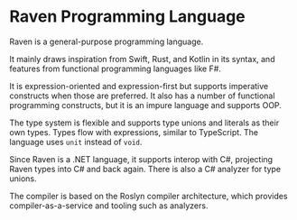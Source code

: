 # Raven Programming Language

Raven is a general-purpose programming language.

It mainly draws inspiration from Swift, Rust, and Kotlin in its syntax, and features from functional programming languages like F#.

It is expression-oriented and expression-first but supports imperative constructs when those are preferred. It also has a number of functional programming constructs, but it is an impure language and supports OOP.

The type system is flexible and supports type unions and literals as their own types. Types flow with expressions, similar to TypeScript. The language uses `unit` instead of `void`.

Since Raven is a .NET language, it supports interop with C#, projecting Raven types into C# and back again. There is also a C# analyzer for type unions.

The compiler is based on the Roslyn compiler architecture, which provides compiler-as-a-service and tooling such as analyzers.

